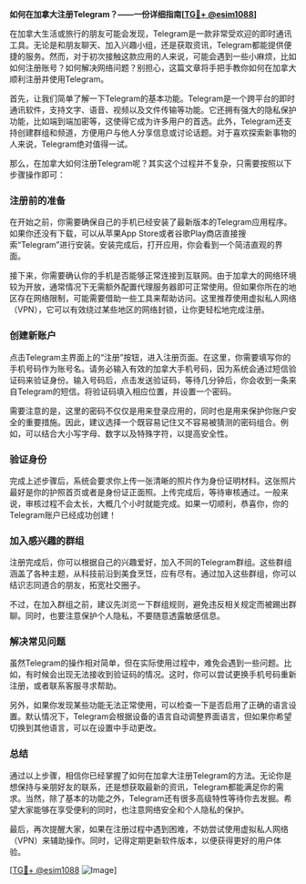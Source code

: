 **如何在加拿大注册Telegram？——一份详细指南[[TG💪+ @esim1088](https://t.me/s/esim1088)]**

在加拿大生活或旅行的朋友可能会发现，Telegram是一款非常受欢迎的即时通讯工具。无论是和朋友聊天、加入兴趣小组，还是获取资讯，Telegram都能提供便捷的服务。然而，对于初次接触这款应用的人来说，可能会遇到一些小麻烦，比如如何注册账号？如何解决网络问题？别担心，这篇文章将手把手教你如何在加拿大顺利注册并使用Telegram。

首先，让我们简单了解一下Telegram的基本功能。Telegram是一个跨平台的即时通讯软件，支持文字、语音、视频以及文件传输等功能。它还拥有强大的隐私保护功能，比如端到端加密等，这使得它成为许多用户的首选。此外，Telegram还支持创建群组和频道，方便用户与他人分享信息或讨论话题。对于喜欢探索新事物的人来说，Telegram绝对值得一试。

那么，在加拿大如何注册Telegram呢？其实这个过程并不复杂，只需要按照以下步骤操作即可：

### 注册前的准备

在开始之前，你需要确保自己的手机已经安装了最新版本的Telegram应用程序。如果你还没有下载，可以从苹果App Store或者谷歌Play商店直接搜索“Telegram”进行安装。安装完成后，打开应用，你会看到一个简洁直观的界面。

接下来，你需要确认你的手机是否能够正常连接到互联网。由于加拿大的网络环境较为开放，通常情况下无需额外配置代理服务器即可正常使用。但如果你所在的地区存在网络限制，可能需要借助一些工具来帮助访问。这里推荐使用虚拟私人网络（VPN），它可以有效绕过某些地区的网络封锁，让你更轻松地完成注册。

### 创建新账户

点击Telegram主界面上的“注册”按钮，进入注册页面。在这里，你需要填写你的手机号码作为账号名。请务必输入有效的加拿大手机号码，因为系统会通过短信验证码来验证身份。输入号码后，点击发送验证码，等待几分钟后，你会收到一条来自Telegram的短信。将验证码填入相应位置，并设置一个密码。

需要注意的是，这里的密码不仅仅是用来登录应用的，同时也是用来保护你账户安全的重要措施。因此，建议选择一个既容易记住又不容易被猜测的密码组合。例如，可以结合大小写字母、数字以及特殊字符，以提高安全性。

### 验证身份

完成上述步骤后，系统会要求你上传一张清晰的照片作为身份证明材料。这张照片最好是你的护照首页或者是身份证正面照。上传完成后，等待审核通过。一般来说，审核过程不会太长，大概几个小时就能完成。如果一切顺利，恭喜你，你的Telegram账户已经成功创建！

### 加入感兴趣的群组

注册完成后，你可以根据自己的兴趣爱好，加入不同的Telegram群组。这些群组涵盖了各种主题，从科技前沿到美食烹饪，应有尽有。通过加入这些群组，你可以结识志同道合的朋友，拓宽社交圈子。

不过，在加入群组之前，建议先浏览一下群组规则，避免违反相关规定而被踢出群聊。同时，也要注意保护个人隐私，不要随意透露敏感信息。

### 解决常见问题

虽然Telegram的操作相对简单，但在实际使用过程中，难免会遇到一些问题。比如，有时候会出现无法接收到验证码的情况。这时，你可以尝试更换手机号码重新注册，或者联系客服寻求帮助。

另外，如果你发现某些功能无法正常使用，可以检查一下是否启用了正确的语言设置。默认情况下，Telegram会根据设备的语言自动调整界面语言，但如果你希望切换到其他语言，可以在设置中手动更改。

### 总结

通过以上步骤，相信你已经掌握了如何在加拿大注册Telegram的方法。无论你是想保持与亲朋好友的联系，还是想获取最新的资讯，Telegram都能满足你的需求。当然，除了基本的功能之外，Telegram还有很多高级特性等待你去发掘。希望大家能够在享受便利的同时，也注意网络安全和个人隐私的保护。

最后，再次提醒大家，如果在注册过程中遇到困难，不妨尝试使用虚拟私人网络（VPN）来辅助操作。同时，记得定期更新软件版本，以便获得更好的用户体验。

[[TG💪+ @esim1088](https://t.me/s/esim1088) ![Image](https://i.postimg.cc/4NQfJmqS/Snipaste-2025-05-13-00-14-12.png)]